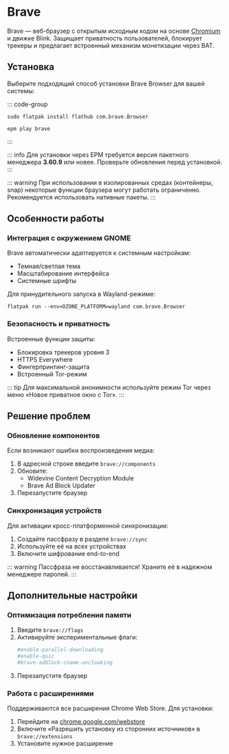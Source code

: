 # Brave

Brave — веб-браузер с открытым исходным кодом на основе [Chromium](/chromium) и движке Blink. Защищает приватность пользователей, блокирует трекеры и предлагает встроенный механизм монетизации через BAT.

## Установка

Выберите подходящий способ установки Brave Browser для вашей системы:

::: code-group

```shell [Flatpak]
sudo flatpak install flathub com.brave.Browser
```

```shell [EPM (неофициальная сборка)]
epm play brave
```

:::

::: info
Для установки через EPM требуется версия пакетного менеджера **3.60.9** или новее. Проверьте обновления перед установкой.
:::

::: warning
При использовании в изолированных средах (контейнеры, snap) некоторые функции браузера могут работать ограниченно. Рекомендуется использовать нативные пакеты.
:::

## Особенности работы

### Интеграция с окружением GNOME
Brave автоматически адаптируется к системным настройкам:
- Темная/светлая тема
- Масштабирование интерфейса
- Системные шрифты

Для принудительного запуска в Wayland-режиме:
```shell
flatpak run --env=OZONE_PLATFORM=wayland com.brave.Browser
```

### Безопасность и приватность
Встроенные функции защиты:
- Блокировка трекеров уровня 3
- HTTPS Everywhere
- Фингерпринтинг-защита
- Встроенный Tor-режим

::: tip
Для максимальной анонимности используйте режим Tor через меню «Новое приватное окно с Tor».
:::

## Решение проблем

### Обновление компонентов
Если возникают ошибки воспроизведения медиа:
1. В адресной строке введите `brave://components`
2. Обновите:
   - Widevine Content Decryption Module
   - Brave Ad Block Updater
3. Перезапустите браузер

### Синхронизация устройств
Для активации кросс-платформенной синхронизации:
1. Создайте пассфразу в разделе `brave://sync`
2. Используйте её на всех устройствах
3. Включите шифрование end-to-end

::: warning
Пассфраза не восстанавливается! Храните её в надежном менеджере паролей.
:::

## Дополнительные настройки

### Оптимизация потребления памяти
1. Введите `brave://flags` 
2. Активируйте экспериментальные флаги:
   ```ini
   #enable-parallel-downloading
   #enable-quic
   #brave-adblock-cname-uncloaking
   ```
3. Перезапустите браузер

### Работа с расширениями
Поддерживаются все расширения Chrome Web Store. Для установки:
1. Перейдите на [chrome.google.com/webstore](https://chrome.google.com/webstore)
2. Включите «Разрешить установку из сторонних источников» в `brave://extensions`
3. Установите нужное расширение